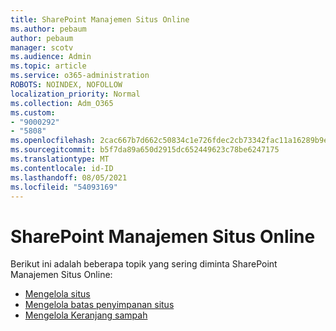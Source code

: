 ```yaml
---
title: SharePoint Manajemen Situs Online
ms.author: pebaum
author: pebaum
manager: scotv
ms.audience: Admin
ms.topic: article
ms.service: o365-administration
ROBOTS: NOINDEX, NOFOLLOW
localization_priority: Normal
ms.collection: Adm_O365
ms.custom:
- "9000292"
- "5808"
ms.openlocfilehash: 2cac667b7d662c50834c1e726fdec2cb73342fac11a16289b9ef928925fd173e
ms.sourcegitcommit: b5f7da89a650d2915dc652449623c78be6247175
ms.translationtype: MT
ms.contentlocale: id-ID
ms.lasthandoff: 08/05/2021
ms.locfileid: "54093169"
---
```

# <a name="sharepoint-online-site-management"></a>SharePoint Manajemen Situs Online

Berikut ini adalah beberapa topik yang sering diminta SharePoint Manajemen Situs Online:

- [Mengelola situs](https://docs.microsoft.com/sharepoint/manage-sites-in-new-admin-center)
- [Mengelola batas penyimpanan situs](https://docs.microsoft.com/sharepoint/manage-site-collection-storage-limits)
- [Mengelola Keranjang sampah](https://support.microsoft.com/office/8a6c2198-910e-42dc-9a9c-bc5bc4f327da)